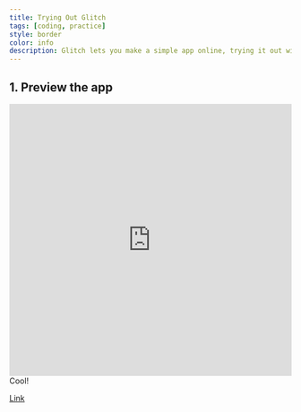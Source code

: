 ```yaml
---
title: Trying Out Glitch
tags: [coding, practice]
style: border
color: info
description: Glitch lets you make a simple app online, trying it out with some of my work.
---
```



## 1. Preview the app

<div class="glitch-embed-wrap" style="height: 486px; width: 100%;">
  <iframe
    allow="geolocation; microphone; camera; midi; encrypted-media"
    src="https://glitch.com/embed/#!/embed/gratis-lord-h07tgf7btm?previewSize=100&previewFirst=true&sidebarCollapsed=true"
    alt="gratis-lord-h07tgf7btm on Glitch"
    style="height: 100%; width: 100%; border: 0;">
  </iframe>
</div>
Cool!

[Link](https://gratis-lord-h07tgf7btm.glitch.me/)

